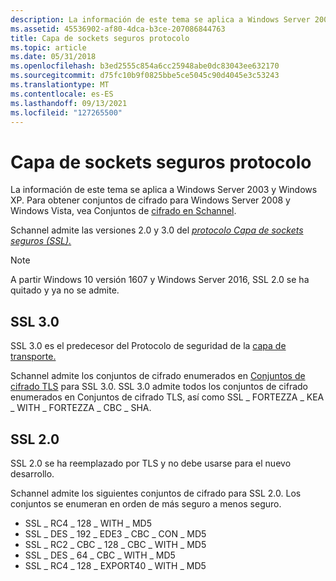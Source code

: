 ```yaml
---
description: La información de este tema se aplica a Windows Server 2003 y Windows XP.
ms.assetid: 45536902-af80-4dca-b3ce-207086844763
title: Capa de sockets seguros protocolo
ms.topic: article
ms.date: 05/31/2018
ms.openlocfilehash: b3ed2555c854a6cc25948abe0dc83043ee632170
ms.sourcegitcommit: d75fc10b9f0825bbe5ce5045c90d4045e3c53243
ms.translationtype: MT
ms.contentlocale: es-ES
ms.lasthandoff: 09/13/2021
ms.locfileid: "127265500"
---
```

# <a name="secure-sockets-layer-protocol"></a>Capa de sockets seguros protocolo

La información de este tema se aplica a Windows Server 2003 y Windows XP. Para obtener conjuntos de cifrado para Windows Server 2008 y Windows Vista, vea Conjuntos de [cifrado en Schannel](cipher-suites-in-schannel.md).

Schannel admite las versiones 2.0 y 3.0 del [*protocolo Capa de sockets seguros (SSL).*](../secgloss/s-gly.md)

> [!Note]  
> A partir Windows 10 versión 1607 y Windows Server 2016, SSL 2.0 se ha quitado y ya no se admite.

 

## <a name="ssl-30"></a>SSL 3.0

SSL 3.0 es el predecesor del Protocolo de seguridad de la [capa de transporte.](transport-layer-security-protocol.md)

Schannel admite los conjuntos de cifrado enumerados en [Conjuntos de cifrado TLS](tls-cipher-suites.md) para SSL 3.0. SSL 3.0 admite todos los conjuntos de cifrado enumerados en Conjuntos de cifrado TLS, así como SSL \_ FORTEZZA \_ KEA \_ WITH \_ FORTEZZA \_ CBC \_ SHA.

## <a name="ssl-20"></a>SSL 2.0

SSL 2.0 se ha reemplazado por TLS y no debe usarse para el nuevo desarrollo.

Schannel admite los siguientes conjuntos de cifrado para SSL 2.0. Los conjuntos se enumeran en orden de más seguro a menos seguro.

-   SSL \_ RC4 \_ 128 \_ WITH \_ MD5
-   SSL \_ DES \_ 192 \_ EDE3 \_ CBC \_ CON \_ MD5
-   SSL \_ RC2 \_ CBC \_ 128 \_ CBC \_ WITH \_ MD5
-   SSL \_ DES \_ 64 \_ CBC \_ WITH \_ MD5
-   SSL \_ RC4 \_ 128 \_ EXPORT40 \_ WITH \_ MD5

 

 
